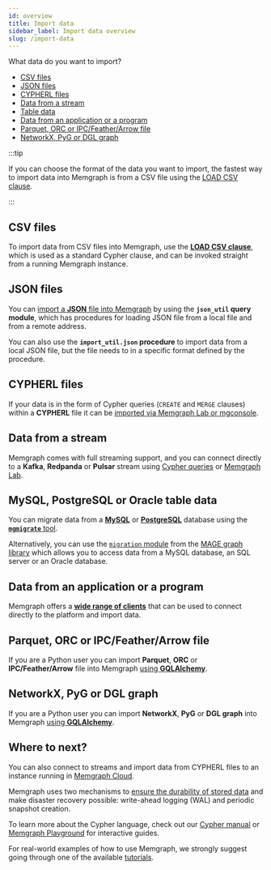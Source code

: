 ```yaml
---
id: overview
title: Import data
sidebar_label: Import data overview
slug: /import-data
---
```


What data do you want to import?
<!-- no toc -->
- [CSV files](#csv-files)
- [JSON files](#json-files)
- [CYPHERL files](#cypherl-files)
- [Data from a stream](#data-from-a-stream)
- [Table data](#table-data)
- [Data from an application or a program](#data-from-an-application-or-a-program)
- [Parquet, ORC or IPC/Feather/Arrow file](#parquet-orc-or-ipcfeatherarrow-file)
- [NetworkX, PyG or DGL graph](#networkx-pyg-or-dgl-graph)


:::tip

If you can choose the format of the data you want to import, the fastest way to
import data into Memgraph is from a CSV file using the [LOAD CSV
clause](/import-data/files/load-csv-clause.md). 

:::

## CSV files

To import data from CSV files into Memgraph, use the [**LOAD CSV
clause**](/import-data/files/load-csv-clause.md), which is used as a standard
Cypher clause, and can be invoked straight from a running Memgraph instance.

## JSON files

You can [import a **JSON** file into Memgraph](/import-data/files/load-json.md)
by using the **`json_util` query module**, which has procedures for loading JSON
file from a local file and from a remote address.

You can also use the **`import_util.json` procedure** to import data from a
local JSON file, but the file needs to in a specific format defined by the
procedure. 

## CYPHERL files

If your data is in the form of Cypher queries (`CREATE` and `MERGE` clauses)
within a **CYPHERL** file it can be [imported via Memgraph
Lab or mgconsole](/import-data/files/cypherl.md).

## Data from a stream

Memgraph comes with full streaming support, and you can connect directly to a
**Kafka**, **Redpanda** or **Pulsar** stream using [Cypher
queries](/import-data/data-streams/manage-streams.md) or [Memgraph
Lab](/import-data/data-streams/manage-streams-lab.md).

## MySQL, PostgreSQL or Oracle table data

You can migrate data from a [**MySQL**](/import-data/migrate/mysql.md) or
[**PostgreSQL**](/import-data/migrate/postgresql.md) database using the
[**`mgmigrate`** tool](https://github.com/memgraph/mgmigrate).

Alternatively, you can use the [`migration`
module](/mage/query-modules/python/migrate) from the [MAGE graph
library](/mage) which allows you to access data from a MySQL database, an SQL
server or an Oracle database. 

## Data from an application or a program

Memgraph offers a [**wide range of clients**](/connect-to-memgraph/drivers/overview.md) that can be used to connect directly to the platform and import data.

## Parquet, ORC or IPC/Feather/Arrow file

If you are a Python user you can import **Parquet**, **ORC** or **IPC/Feather/Arrow** file
into Memgraph [using **GQLAlchemy**](/gqlalchemy/how-to-guides/table-to-graph-importer).

## NetworkX, PyG or DGL graph

If you are a Python user you can import **NetworkX**, **PyG** or **DGL graph** into Memgraph
[using **GQLAlchemy**](/gqlalchemy/how-to-guides/import-python-graphs).

## Where to next?

You can also connect to streams and import data from CYPHERL files to an
instance running in [Memgraph Cloud](/memgraph-cloud). 

Memgraph uses two mechanisms to [ensure the durability of stored
data](/reference-guide/backup.md) and make disaster recovery possible:
write-ahead logging (WAL) and periodic snapshot creation. 

To learn more about the Cypher language, check out our [Cypher
manual](/cypher-manual) or [Memgraph
Playground](https://playground.memgraph.com/) for interactive guides.

For real-world examples of how to use Memgraph, we strongly suggest going
through one of the available [tutorials](/tutorials/overview.md).
